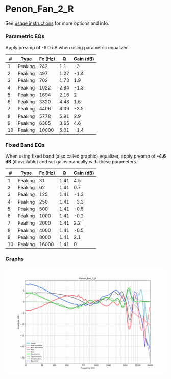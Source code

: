 # Penon_Fan_2_R
See [usage instructions](https://github.com/jaakkopasanen/AutoEq#usage) for more options and info.

### Parametric EQs
Apply preamp of -6.0 dB when using parametric equalizer.

|   # | Type    |   Fc (Hz) |    Q |   Gain (dB) |
|-----|---------|-----------|------|-------------|
|   1 | Peaking |       242 | 1.1  |        -3   |
|   2 | Peaking |       497 | 1.27 |        -1.4 |
|   3 | Peaking |       702 | 1.73 |         1.9 |
|   4 | Peaking |      1022 | 2.84 |        -1.3 |
|   5 | Peaking |      1694 | 2.16 |         2   |
|   6 | Peaking |      3320 | 4.48 |         1.6 |
|   7 | Peaking |      4406 | 4.39 |        -3.5 |
|   8 | Peaking |      5778 | 5.91 |         2.9 |
|   9 | Peaking |      6305 | 3.65 |         4.6 |
|  10 | Peaking |     10000 | 5.01 |        -1.4 |

### Fixed Band EQs
When using fixed band (also called graphic) equalizer, apply preamp of **-4.6 dB** (if available) and set gains manually with these parameters.

|   # | Type    |   Fc (Hz) |    Q |   Gain (dB) |
|-----|---------|-----------|------|-------------|
|   1 | Peaking |        31 | 1.41 |         4.5 |
|   2 | Peaking |        62 | 1.41 |         0.7 |
|   3 | Peaking |       125 | 1.41 |        -1.3 |
|   4 | Peaking |       250 | 1.41 |        -3.3 |
|   5 | Peaking |       500 | 1.41 |        -0.5 |
|   6 | Peaking |      1000 | 1.41 |        -0.2 |
|   7 | Peaking |      2000 | 1.41 |         2.2 |
|   8 | Peaking |      4000 | 1.41 |        -0.5 |
|   9 | Peaking |      8000 | 1.41 |         2.1 |
|  10 | Peaking |     16000 | 1.41 |         0   |

### Graphs
![](./Penon_Fan_2_R.png)
